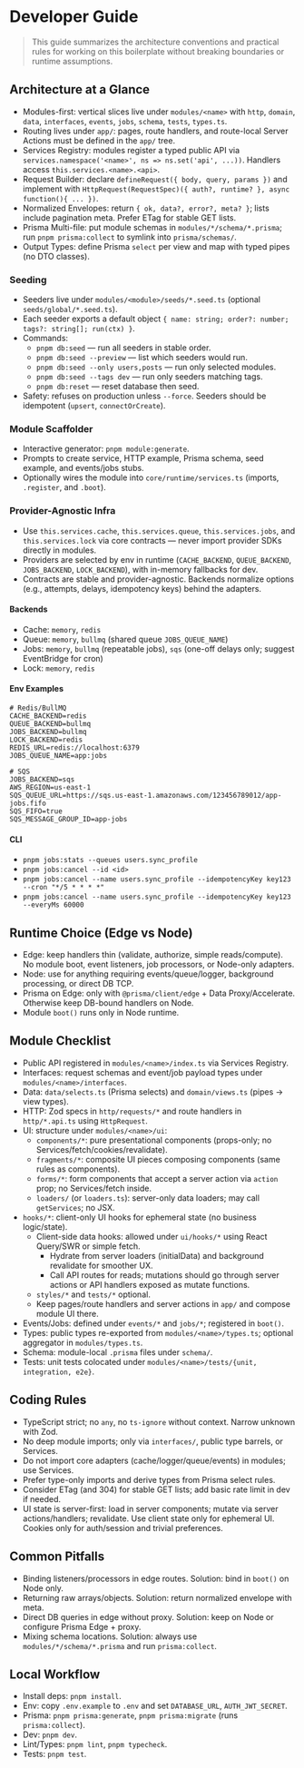 # Developer Guide

> This guide summarizes the architecture conventions and practical rules for working on this boilerplate without breaking boundaries or runtime assumptions.

## Architecture at a Glance

- Modules-first: vertical slices live under `modules/<name>` with `http`, `domain`, `data`, `interfaces`, `events`, `jobs`, `schema`, `tests`, `types.ts`.
- Routing lives under `app/`: pages, route handlers, and route-local Server Actions must be defined in the `app/` tree.
- Services Registry: modules register a typed public API via `services.namespace('<name>', ns => ns.set('api', ...))`. Handlers access `this.services.<name>.<api>`.
- Request Builder: declare `defineRequest({ body, query, params })` and implement with `HttpRequest(RequestSpec)({ auth?, runtime? }, async function(){ ... })`.
- Normalized Envelopes: return `{ ok, data?, error?, meta? }`; lists include pagination meta. Prefer ETag for stable GET lists.
- Prisma Multi-file: put module schemas in `modules/*/schema/*.prisma`; run `pnpm prisma:collect` to symlink into `prisma/schemas/`.
- Output Types: define Prisma `select` per view and map with typed pipes (no DTO classes).

### Seeding

- Seeders live under `modules/<module>/seeds/*.seed.ts` (optional `seeds/global/*.seed.ts`).
- Each seeder exports a default object `{ name: string; order?: number; tags?: string[]; run(ctx) }`.
- Commands:
  - `pnpm db:seed` — run all seeders in stable order.
  - `pnpm db:seed --preview` — list which seeders would run.
  - `pnpm db:seed --only users,posts` — run only selected modules.
  - `pnpm db:seed --tags dev` — run only seeders matching tags.
  - `pnpm db:reset` — reset database then seed.
- Safety: refuses on production unless `--force`. Seeders should be idempotent (`upsert`, `connectOrCreate`).

### Module Scaffolder

- Interactive generator: `pnpm module:generate`.
- Prompts to create service, HTTP example, Prisma schema, seed example, and events/jobs stubs.
- Optionally wires the module into `core/runtime/services.ts` (imports, `.register`, and `.boot`).

### Provider-Agnostic Infra

- Use `this.services.cache`, `this.services.queue`, `this.services.jobs`, and `this.services.lock` via core contracts — never import provider SDKs directly in modules.
- Providers are selected by env in runtime (`CACHE_BACKEND`, `QUEUE_BACKEND`, `JOBS_BACKEND`, `LOCK_BACKEND`), with in-memory fallbacks for dev.
- Contracts are stable and provider-agnostic. Backends normalize options (e.g., attempts, delays, idempotency keys) behind the adapters.

#### Backends

- Cache: `memory`, `redis`
- Queue: `memory`, `bullmq` (shared queue `JOBS_QUEUE_NAME`)
- Jobs: `memory`, `bullmq` (repeatable jobs), `sqs` (one-off delays only; suggest EventBridge for cron)
- Lock: `memory`, `redis`

#### Env Examples

```
# Redis/BullMQ
CACHE_BACKEND=redis
QUEUE_BACKEND=bullmq
JOBS_BACKEND=bullmq
LOCK_BACKEND=redis
REDIS_URL=redis://localhost:6379
JOBS_QUEUE_NAME=app:jobs

# SQS
JOBS_BACKEND=sqs
AWS_REGION=us-east-1
SQS_QUEUE_URL=https://sqs.us-east-1.amazonaws.com/123456789012/app-jobs.fifo
SQS_FIFO=true
SQS_MESSAGE_GROUP_ID=app-jobs
```

#### CLI

- `pnpm jobs:stats --queues users.sync_profile`
- `pnpm jobs:cancel --id <id>`
- `pnpm jobs:cancel --name users.sync_profile --idempotencyKey key123 --cron "*/5 * * * *"`
- `pnpm jobs:cancel --name users.sync_profile --idempotencyKey key123 --everyMs 60000`

## Runtime Choice (Edge vs Node)

- Edge: keep handlers thin (validate, authorize, simple reads/compute). No module boot, event listeners, job processors, or Node-only adapters.
- Node: use for anything requiring events/queue/logger, background processing, or direct DB TCP.
- Prisma on Edge: only with `@prisma/client/edge` + Data Proxy/Accelerate. Otherwise keep DB-bound handlers on Node.
- Module `boot()` runs only in Node runtime.

## Module Checklist

- Public API registered in `modules/<name>/index.ts` via Services Registry.
- Interfaces: request schemas and event/job payload types under `modules/<name>/interfaces`.
- Data: `data/selects.ts` (Prisma selects) and `domain/views.ts` (pipes → view types).
- HTTP: Zod specs in `http/requests/*` and route handlers in `http/*.api.ts` using `HttpRequest`.
- UI: structure under `modules/<name>/ui`:
  - `components/*`: pure presentational components (props-only; no Services/fetch/cookies/revalidate).
  - `fragments/*`: composite UI pieces composing components (same rules as components).
  - `forms/*`: form components that accept a server action via `action` prop; no Services/fetch inside.
  - `loaders/` (or `loaders.ts`): server-only data loaders; may call `getServices`; no JSX.
- `hooks/*`: client-only UI hooks for ephemeral state (no business logic/state).
  - Client-side data hooks: allowed under `ui/hooks/*` using React Query/SWR or simple fetch.
    - Hydrate from server loaders (initialData) and background revalidate for smoother UX.
    - Call API routes for reads; mutations should go through server actions or API handlers exposed as mutate functions.
  - `styles/*` and `tests/*` optional.
  - Keep pages/route handlers and server actions in `app/` and compose module UI there.
- Events/Jobs: defined under `events/*` and `jobs/*`; registered in `boot()`.
- Types: public types re-exported from `modules/<name>/types.ts`; optional aggregator in `modules/types.ts`.
- Schema: module-local `.prisma` files under `schema/`.
- Tests: unit tests colocated under `modules/<name>/tests/{unit, integration, e2e}`.

## Coding Rules

- TypeScript strict; no `any`, no `ts-ignore` without context. Narrow unknown with Zod.
- No deep module imports; only via `interfaces/`, public type barrels, or Services.
- Do not import core adapters (cache/logger/queue/events) in modules; use Services.
- Prefer type-only imports and derive types from Prisma select rules.
- Consider ETag (and 304) for stable GET lists; add basic rate limit in dev if needed.
- UI state is server-first: load in server components; mutate via server actions/handlers; revalidate. Use client state only for ephemeral UI. Cookies only for auth/session and trivial preferences.

## Common Pitfalls

- Binding listeners/processors in edge routes. Solution: bind in `boot()` on Node only.
- Returning raw arrays/objects. Solution: return normalized envelope with meta.
- Direct DB queries in edge without proxy. Solution: keep on Node or configure Prisma Edge + proxy.
- Mixing schema locations. Solution: always use `modules/*/schema/*.prisma` and run `prisma:collect`.

## Local Workflow

- Install deps: `pnpm install`.
- Env: copy `.env.example` to `.env` and set `DATABASE_URL`, `AUTH_JWT_SECRET`.
- Prisma: `pnpm prisma:generate`, `pnpm prisma:migrate` (runs `prisma:collect`).
- Dev: `pnpm dev`.
- Lint/Types: `pnpm lint`, `pnpm typecheck`.
- Tests: `pnpm test`.
